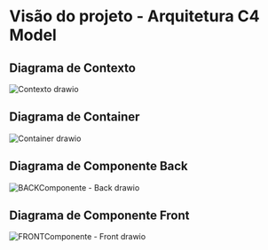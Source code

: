 # Visão do projeto - Arquitetura C4 Model

## Diagrama de Contexto
![Contexto drawio](https://github.com/tads-cnat/qajuda/assets/112821127/29e63d69-0d67-4a6c-acbc-2a925a780ec7)

## Diagrama de Container
![Container drawio](https://github.com/tads-cnat/qajuda/assets/112821127/5b92f7d2-6ea3-45b3-951c-d33206efc8d7)

## Diagrama de Componente Back
![BACKComponente - Back drawio](https://github.com/tads-cnat/qajuda/assets/112821127/138d1f92-6aa6-4bc2-b155-d5443b802850)

## Diagrama de Componente Front
![FRONTComponente - Front drawio](https://github.com/tads-cnat/qajuda/assets/112821127/3167517d-13ef-45bc-ab07-4c68bd36aaa7)

